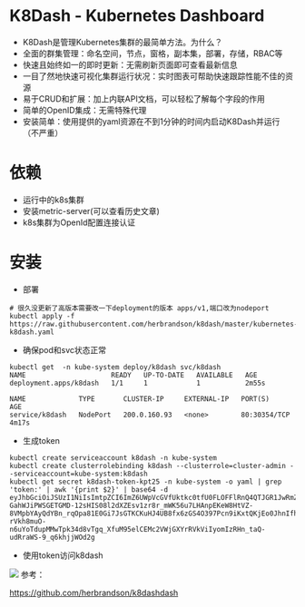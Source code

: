 # K8Dash - Kubernetes Dashboard

- K8Dash是管理Kubernetes集群的最简单方法。为什么？ 
- 全面的群集管理：命名空间，节点，窗格，副本集，部署，存储，RBAC等 
- 快速且始终如一的即时更新：无需刷新页面即可查看最新信息
- 一目了然地快速可视化集群运行状况：实时图表可帮助快速跟踪性能不佳的资源
- 易于CRUD和扩展：加上内联API文档，可以轻松了解每个字段的作用
- 简单的OpenID集成：无需特殊代理
- 安装简单：使用提供的yaml资源在不到1分钟的时间内启动K8Dash并运行（不严重）

# 依赖

- 运行中的k8s集群
- 安装metric-server(可以查看历史文章)
- k8s集群为OpenId配置连接认证

# 安装

- 部署

```
# 很久没更新了高版本需要改一下deployment的版本 apps/v1,端口改为nodeport
kubectl apply -f https://raw.githubusercontent.com/herbrandson/k8dash/master/kubernetes-k8dash.yaml
```

- 确保pod和svc状态正常

```
kubectl get  -n kube-system deploy/k8dash svc/k8dash
NAME                     READY   UP-TO-DATE   AVAILABLE   AGE
deployment.apps/k8dash   1/1     1            1           2m55s

NAME             TYPE       CLUSTER-IP     EXTERNAL-IP   PORT(S)        AGE
service/k8dash   NodePort   200.0.160.93   <none>        80:30354/TCP   4m17s
```

- 生成token

```
kubectl create serviceaccount k8dash -n kube-system
kubectl create clusterrolebinding k8dash --clusterrole=cluster-admin --serviceaccount=kube-system:k8dash
kubectl get secret k8dash-token-kpt25 -n kube-system -o yaml | grep 'token:' | awk '{print $2}' | base64 -d
eyJhbGciOiJSUzI1NiIsImtpZCI6ImZ6UWpVcGVfUktkc0tfU0FLOFFlRnQ4QTJGR1JwRmZZNzJFWEZCUi1xTlUifQ.eyJpc3MiOiJrdWJlcm5ldGVzL3NlcnZpY2VhY2NvdW50Iiwia3ViZXJuZXRlcy5pby9zZXJ2aWNlYWNjb3VudC9uYW1lc3BhY2UiOiJkZWZhdWx0Iiwia3ViZXJuZXRlcy5pby9zZXJ2aWNlYWNjb3VudC9zZWNyZXQubmFtZSI6Ims4ZGFzaC10b2tlbi1rcHQyNSIsImt1YmVybmV0ZXMuaW8vc2VydmljZWFjY291bnQvc2VydmljZS1hY2NvdW50Lm5hbWUiOiJrOGRhc2giLCJrdWJlcm5ldGVzLmlvL3NlcnZpY2VhY2NvdW50L3NlcnZpY2UtYWNjb3VudC51aWQiOiJkNjgxNDBlNi0zMWE2LTRhZDgtYmRlYy1jZGMwMDI0ZTFiY2IiLCJzdWIiOiJzeXN0ZW06c2VydmljZWFjY291bnQ6ZGVmYXVsdDprOGRhc2gifQ.sqYyMQPWeHwbaKEp-GahWJiPWSGETGMD-12sHIS08l2dXZEsv1zr8r_mWK56u7LHAnpEKeW8HtVZ-8VMpbYAyQdYBn_rqOpa81E0Gi7JsGTKCKuHJ4UB8fx6zGS4O397Pcn9iKxtQKjEo0JhnIfhDuZUC4yl0Fren60csBpHsGbUs6uSTH1n7BFL1Xk_Slzym9hZVnrrdyWlBXnHPo8xt7GvvbL7hMKJZ23Fk9HqNejjxcEUQMliMi25-rVkh8muO-n6uYoTdupMMwTpk34d8vTgq_XfuM95elCEMc2VWjGXYrRVkViIyomIzRHn_taQ-udRraWS-9_q6khjjWOd2g
```

- 使用token访问k8dash

![](http://img.rocdu.top/20191224/k8dash-2.png)
参考：

https://github.com/herbrandson/k8dashdash